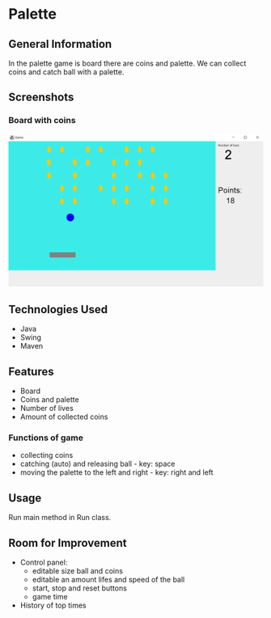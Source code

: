 # Palette

## General Information
In the palette game is board there are coins and palette. 
We can collect coins and catch ball with a palette.


## Screenshots
### Board with coins
![Board with coins](./img/palette.png)

## Technologies Used
- Java
- Swing
- Maven

## Features
- Board
- Coins and palette
- Number of lives
- Amount of collected coins

### Functions of game
- collecting coins
- catching (auto) and releasing ball - key: space
- moving the palette to the left and right - key: right and left


## Usage
Run main method in Run class.

## Room for Improvement
- Control panel:
    - editable size ball and coins
    - editable an amount lifes and speed of the ball
    - start, stop and reset buttons
    - game time
- History of top times



